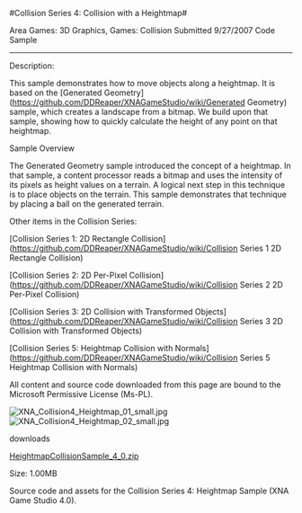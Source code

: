 #Collision Series 4: Collision with a Heightmap#

Area
Games: 3D Graphics, Games: Collision
Submitted
9/27/2007
Code Sample

---

Description:

This sample demonstrates how to move objects along a heightmap. It is based on the [Generated Geometry](https://github.com/DDReaper/XNAGameStudio/wiki/Generated Geometry) sample, which creates a landscape from a bitmap. We build upon that sample, showing how to quickly calculate the height of any point on that heightmap.

Sample Overview

The Generated Geometry sample introduced the concept of a heightmap. In that sample, a content processor reads a bitmap and uses the intensity of its pixels as height values on a terrain. A logical next step in this technique is to place objects on the terrain. This sample demonstrates that technique by placing a ball on the generated terrain.

Other items in the Collision Series:

[Collision Series 1: 2D Rectangle Collision](https://github.com/DDReaper/XNAGameStudio/wiki/Collision Series 1 2D Rectangle Collision)

[Collision Series 2: 2D Per-Pixel Collision](https://github.com/DDReaper/XNAGameStudio/wiki/Collision Series 2 2D Per-Pixel Collision)

[Collision Series 3: 2D Collision with Transformed Objects](https://github.com/DDReaper/XNAGameStudio/wiki/Collision Series 3 2D Collision with Transformed Objects)

[Collision Series 5: Heightmap Collision with Normals](https://github.com/DDReaper/XNAGameStudio/wiki/Collision Series 5 Heightmap Collision with Normals)

 
All content and source code downloaded from this page are bound to the Microsoft Permissive License (Ms-PL).

![XNA_Collision4_Heightmap_01_small.jpg](https://github.com/DDReaper/XNAGameStudio/blob/master/Images/XNA_Collision4_Heightmap_01_small.jpg)![XNA_Collision4_Heightmap_02_small.jpg](https://github.com/DDReaper/XNAGameStudio/blob/master/Images/XNA_Collision4_Heightmap_02_small.jpg)
	

downloads

[HeightmapCollisionSample_4_0.zip](https://github.com/DDReaper/XNAGameStudio/blob/master/Samples/HeightmapCollisionSample_4_0.zip?raw=true)

Size: 1.00MB

Source code and assets for the Collision Series 4: Heightmap Sample (XNA Game Studio 4.0). 